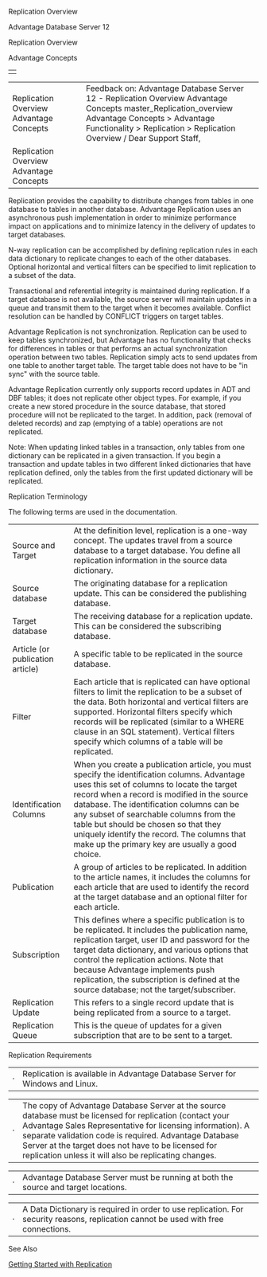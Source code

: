 Replication Overview




Advantage Database Server 12  

Replication Overview

Advantage Concepts

|  |
| --- |
|  |

|  |  |  |  |  |
| --- | --- | --- | --- | --- |
| Replication Overview  Advantage Concepts |  |  | Feedback on: Advantage Database Server 12 - Replication Overview Advantage Concepts master\_Replication\_overview Advantage Concepts > Advantage Functionality > Replication > Replication Overview / Dear Support Staff, |  |
| Replication Overview  Advantage Concepts |  |  |  |  |

Replication provides the capability to distribute changes from tables in one database to tables in another database. Advantage Replication uses an asynchronous push implementation in order to minimize performance impact on applications and to minimize latency in the delivery of updates to target databases.

N-way replication can be accomplished by defining replication rules in each data dictionary to replicate changes to each of the other databases. Optional horizontal and vertical filters can be specified to limit replication to a subset of the data.

Transactional and referential integrity is maintained during replication. If a target database is not available, the source server will maintain updates in a queue and transmit them to the target when it becomes available. Conflict resolution can be handled by CONFLICT triggers on target tables.

Advantage Replication is not synchronization. Replication can be used to keep tables synchronized, but Advantage has no functionality that checks for differences in tables or that performs an actual synchronization operation between two tables. Replication simply acts to send updates from one table to another target table. The target table does not have to be "in sync" with the source table.

Advantage Replication currently only supports record updates in ADT and DBF tables; it does not replicate other object types. For example, if you create a new stored procedure in the source database, that stored procedure will not be replicated to the target. In addition, pack (removal of deleted records) and zap (emptying of a table) operations are not replicated.

Note: When updating linked tables in a transaction, only tables from one dictionary can be replicated in a given transaction. If you begin a transaction and update tables in two different linked dictionaries that have replication defined, only the tables from the first updated dictionary will be replicated.

Replication Terminology

The following terms are used in the documentation.

|  |  |
| --- | --- |
| Source and Target | At the definition level, replication is a one-way concept. The updates travel from a source database to a target database. You define all replication information in the source data dictionary. |
| Source database | The originating database for a replication update. This can be considered the publishing database. |
| Target database | The receiving database for a replication update. This can be considered the subscribing database. |
| Article (or publication article) | A specific table to be replicated in the source database. |
| Filter | Each article that is replicated can have optional filters to limit the replication to be a subset of the data. Both horizontal and vertical filters are supported. Horizontal filters specify which records will be replicated (similar to a WHERE clause in an SQL statement). Vertical filters specify which columns of a table will be replicated. |
| Identification Columns | When you create a publication article, you must specify the identification columns. Advantage uses this set of columns to locate the target record when a record is modified in the source database. The identification columns can be any subset of searchable columns from the table but should be chosen so that they uniquely identify the record. The columns that make up the primary key are usually a good choice. |
| Publication | A group of articles to be replicated. In addition to the article names, it includes the columns for each article that are used to identify the record at the target database and an optional filter for each article. |
| Subscription | This defines where a specific publication is to be replicated. It includes the publication name, replication target, user ID and password for the target data dictionary, and various options that control the replication actions. Note that because Advantage implements push replication, the subscription is defined at the source database; not the target/subscriber. |
| Replication Update | This refers to a single record update that is being replicated from a source to a target. |
| Replication Queue | This is the queue of updates for a given subscription that are to be sent to a target. |

Replication Requirements

|  |  |
| --- | --- |
| · | Replication is available in Advantage Database Server for Windows and Linux. |

|  |  |
| --- | --- |
| · | The copy of Advantage Database Server at the source database must be licensed for replication (contact your Advantage Sales Representative for licensing information). A separate validation code is required. Advantage Database Server at the target does not have to be licensed for replication unless it will also be replicating changes. |

|  |  |
| --- | --- |
| · | Advantage Database Server must be running at both the source and target locations. |

|  |  |
| --- | --- |
| · | A Data Dictionary is required in order to use replication. For security reasons, replication cannot be used with free connections. |

See Also

[Getting Started with Replication](master_getting_started_with_replication.htm)